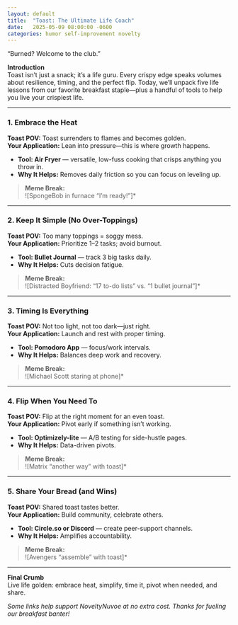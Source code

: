 ```yaml
---
layout: default
title:  "Toast: The Ultimate Life Coach"
date:   2025-05-09 08:00:00 -0600
categories: humor self-improvement novelty
---
```


“Burned? Welcome to the club.”

**Introduction**  
Toast isn’t just a snack; it’s a life guru. Every crispy edge speaks volumes about resilience, timing, and the perfect flip. Today, we’ll unpack five life lessons from our favorite breakfast staple—plus a handful of tools to help you live your crispiest life.

---

### 1. Embrace the Heat  
**Toast POV:** Toast surrenders to flames and becomes golden.  
**Your Application:** Lean into pressure—this is where growth happens.  
- **Tool: Air Fryer** — versatile, low-fuss cooking that crisps anything you throw in.  
- **Why It Helps:** Removes daily friction so you can focus on leveling up.

> **Meme Break:**  
> ![SpongeBob in furnace “I’m ready!”]*

---

### 2. Keep It Simple (No Over-Toppings)  
**Toast POV:** Too many toppings = soggy mess.  
**Your Application:** Prioritize 1–2 tasks; avoid burnout.  
- **Tool: Bullet Journal** — track 3 big tasks daily.  
- **Why It Helps:** Cuts decision fatigue.

> **Meme Break:**  
> ![Distracted Boyfriend: “17 to-do lists” vs. “1 bullet journal”]*

---

### 3. Timing Is Everything  
**Toast POV:** Not too light, not too dark—just right.  
**Your Application:** Launch and rest with proper timing.  
- **Tool: Pomodoro App** — focus/work intervals.  
- **Why It Helps:** Balances deep work and recovery.

> **Meme Break:**  
> ![Michael Scott staring at phone]*

---

### 4. Flip When You Need To  
**Toast POV:** Flip at the right moment for an even toast.  
**Your Application:** Pivot early if something isn’t working.  
- **Tool: Optimizely-lite** — A/B testing for side-hustle pages.  
- **Why It Helps:** Data-driven pivots.

> **Meme Break:**  
> ![Matrix “another way” with toast]*

---

### 5. Share Your Bread (and Wins)  
**Toast POV:** Shared toast tastes better.  
**Your Application:** Build community, celebrate others.  
- **Tool: Circle.so or Discord** — create peer-support channels.  
- **Why It Helps:** Amplifies accountability.

> **Meme Break:**  
> ![Avengers “assemble” with toast]*

---

**Final Crumb**  
Live life golden: embrace heat, simplify, time it, pivot when needed, and share.  

*Some links help support NoveltyNuvoe at no extra cost. Thanks for fueling our breakfast banter!*  

